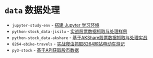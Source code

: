 # `data` 数据处理

- `jupyter-study-env` - [搭建 Jupyter 学习环境](./jupyter-study-env/README.md)
- `python-stock_data-jisilu` - [实战股票数据抓取与处理样例](./python-stock_data-jisilu/README.md)
- `python-stock_data-akshare` - [基于AKShare股票数据抓取与处理实战](./python-stock_data-akshare/README.md)
- `8264-ebike-travels` - [实战爬虫抓取8264网站电动车游记](./8264-ebike-travels/README.md)
- `py3-stock` - [基于API获取股市数据](./py3-stock/README.md)

